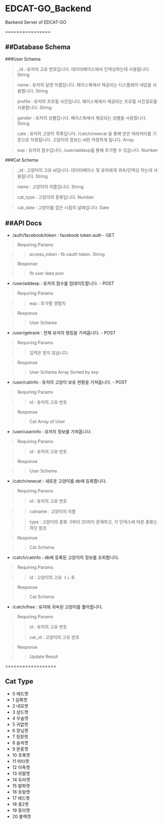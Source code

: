 # EDCAT-GO_Backend
Backend Server of EDCAT-GO

================

##Database Schema
----------------

###User Schema

> _id : 유저의 고유 번호입니다. 데이터베이스에서 인덱싱하는데 사용됩니다. String

> name : 유저의 실명 이름입니다. 페이스북에서 제공되는 디스플레이 네임을 사용합니다. String

> profile : 유저의 프로필 사진입니다. 페이스북에서 제공되는 프로필 사진경로를 사용합니다. String

> gender : 유저의 성별입니다. 페이스북에서 제공되는 성별을 사용합니다. String

> cats : 유저의 고양이 목록입니다. /catch/newcat 을 통해 받은 파라미터를 기준으로 저장됩니다. 고양이의 정보는 id만 저장하게 됩니다. Array

> exp : 유저의 점수입니다. /user/addexp를 통해 추가할 수 있습니다. Number

###Cat Schema

> _id : 고양이의 고유 id입니다. 데이터베이스 및 유저에게 귀속/인덱싱 하는데 사용됩니다. String

> name : 고양이의 이름입니다. String

> cat_type : 고양이의 종류입니다. Number

> cat_date : 고양이를 잡은 시점의 날짜입니다. Date



##API Docs
--------------

* /auth/facebook/token : facebook token auth - GET

> Requiring Params

>> access_token : fb oauth token. String

> Response

>> fb user data json



* /user/addexp : 유저의 점수를 업데이트합니다. - POST

> Requiring Params

>> exp : 추가할 경험치

> Response

>> User Schema




* /user/getrank : 전체 유저의 랭킹을 가져옵니다. - POST

> Requiring Params

>> 입력은 받지 않습니다.

> Response

>> User Schema Array Sorted by exp



* /user/catinfo : 유저의 고양이 보유 현황을 가져옵니다. - POST

> Requiring Params

>> id : 유저의 고유 번호

> Response

>> Cat Array of User



* /user/userinfo : 유저의 정보를 가져옵니다.

> Requiring Params

>> id : 유저의 고유 번호

> Response

>> User Schema



* /catch/newcat : 새로운 고양이를 db에 등록합니다.

> Requiring Params

>> id : 유저의 고유 번호

>> catname : 고양이의 이름

>> type : 고양이의 종류. 0부터 20까지 존재하고, 각 인덱스에 따른 종류는 하단 참조

> Response

>> Cat Schema




* /catch/catinfo : db에 등록된 고양이의 정보를 조회합니다.

> Requiring Params

>> id : 고양이의 고유 ㅓㄴ호

> Response

>> Cat Schema


* /catch/free : 유저에 귀속된 고양이를 풀어줍니다.

> Requiring Params

>> id : 유저의 고유 번호

>> cat_id : 고양이의 고유 번호

> Response

>> Update Result


==================

## Cat Type 

* 0 에드캣
* 1 길쭉캣
* 2 네모캣
* 3 샴드캣
* 4 우솝캣
* 5 귀없캣
* 6 장님캣
* 7 정장캣
* 8 솔져캣
* 9 분홍캣
* 10 초록캣
* 11 마타캣
* 12 이족캣
* 13 외팔캣
* 14 듀라캣
* 15 발화캣
* 16 호랑캣
* 17 에드랫
* 18 중2캣
* 19 종이캣
* 20 블랙캣